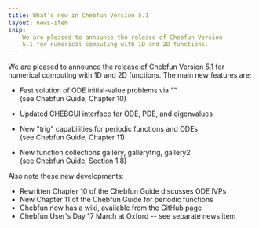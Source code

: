 ```yaml
---
title: What's new in Chebfun Version 5.1
layout: news-item
snip:
    We are pleased to announce the release of Chebfun Version
    5.1 for numerical computing with 1D and 2D functions.
---
```


We are pleased to announce the release of Chebfun Version
5.1 for numerical computing with 1D and 2D functions.
The main new features are:

* Fast solution of ODE initial-value problems via "\"  
  (see Chebfun Guide, Chapter 10)

* Updated CHEBGUI interface for ODE, PDE, and eigenvalues

* New "trig" capabilities for periodic functions and ODEs  
  (see Chebfun Guide, Chapter 11)

* New function collections gallery, gallerytrig, gallery2  
  (see Chebfun Guide, Section 1.8)

Also note these new developments:

* Rewritten Chapter 10 of the Chebfun Guide discusses ODE IVPs
* New Chapter 11 of the Chebfun Guide for periodic functions
* Chebfun now has a wiki, available from the GitHub page
* Chebfun User's Day 17 March at Oxford -- see separate news item
